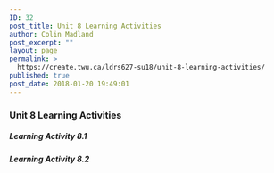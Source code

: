 ```yaml
---
ID: 32
post_title: Unit 8 Learning Activities
author: Colin Madland
post_excerpt: ""
layout: page
permalink: >
  https://create.twu.ca/ldrs627-su18/unit-8-learning-activities/
published: true
post_date: 2018-01-20 19:49:01
---
```

<h3>Unit 8 Learning Activities</h3>

<h5>Learning Activity 8.1</h5>

<h5>Learning Activity 8.2</h5>